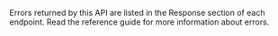 Errors returned by this API are listed in the Response section of each endpoint. Read the reference guide for more information about errors.
